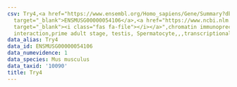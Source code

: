```yaml
---
csv: Try4,<a href="https://www.ensembl.org/Homo_sapiens/Gene/Summary?db=core;g=ENSMUSG00000054106"
  target="_blank">ENSMUSG00000054106</a>,<a href="https://www.ncbi.nlm.nih.gov/pubmed/25450459"
  target="_blank"><i class="fas fa-file"></i></a>",chromatin immunoprecipitation assay,direct
  interaction,prime adult stage, testis, Spermatocyte,,,transcriptional regulation,
data_alias: Try4
data_id: ENSMUSG00000054106
data_numevidence: 1
data_species: Mus musculus
data_taxid: '10090'
title: Try4
---
```

